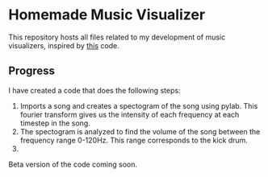 # Homemade Music Visualizer

This repository hosts all files related to my development of music visualizers, inspired by [this](https://github.com/Hvass-Labs/TensorFlow-Tutorials/blob/master/14_DeepDream.ipynb) code.

## Progress

I have created a code that does the following steps:
1) Imports a song and creates a spectogram of the song using pylab. This fourier transform gives us the intensity of each frequency at each timestep in the song.
2) The spectogram is analyzed to find the volume of the song between the frequency range 0-120Hz. This range corresponds to the kick drum.
3) 

Beta version of the code coming soon.
